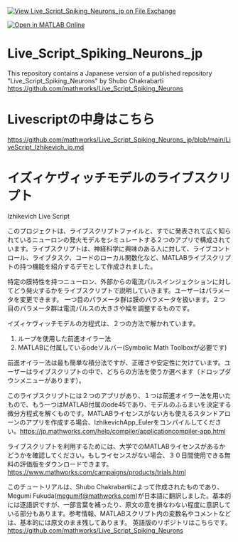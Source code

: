 [![View Live_Script_Spiking_Neurons_jp on File Exchange](https://www.mathworks.com/matlabcentral/images/matlab-file-exchange.svg)](https://jp.mathworks.com/matlabcentral/fileexchange/93370-live_script_spiking_neurons_jp)

[![Open in MATLAB Online](https://www.mathworks.com/images/responsive/global/open-in-matlab-online.svg)](https://matlab.mathworks.com/open/github/v1?repo=mathworks/Live_Script_Spiking_Neurons_jp&file=LiveScript_Izhikevich_jp.mlx)

# Live_Script_Spiking_Neurons_jp
This repository contains a Japanese version of a published repository "Live_Script_Spiking_Neurons" by Shubo Chakrabarti   https://github.com/mathworks/Live_Script_Spiking_Neurons

# Livescriptの中身はこちら  
https://github.com/mathworks/Live_Script_Spiking_Neurons_jp/blob/main/LiveScript_Izhikevich_jp.md

# イズィケヴィッチモデルのライブスクリプト
Izhikevich Live Script

このプロジェクトは、ライブスクリプトファイルと、すでに発表されて広く知られているニューロンの発火モデルをシミュレートする２つのアプリで構成されています。ライブスクリプトは、神経科学に興味のある人に対して、ライブコントロール、ライブタスク、コードのローカル関数化など、MATLABライブスクリプトの持つ機能を紹介するデモとして作成されました。

特定の膜特性を持つニューロン、外部からの電流パルスインジェクションに対してどう発火するかをライブスクリプトで説明していきます。ユーザーはパラメータを変更できます。
一つ目のパラメータ群は膜のパラメータを扱います。２つ目のパラメータ群は電流パルスの大きさや幅を調整するものです。

イズィケヴィッチモデルの方程式は、２つの方法で解かれています。
1) ループを使用した前進オイラー法
2) MATLABに付属しているodeソルバー(Symbolic Math Toolboxが必要です)

前進オイラー法は最も簡単な積分法ですが、正確さや安定性に欠けています。ユーザーはライブスクリプトの中で、どちらの方法を使うか選べます（ドロップダウンメニューがあります）。

このライブスクリプトには２つのアプリがあり、１つは前進オイラー法を用いたもので、もう一つはMATLAB付属のode45であり、モデルのふるまいを決定する微分方程式を解くものです。MATLABライセンスがない方も使えるスタンドアローンのアプリを作成する場合、IzhikevichApp_Eulerをコンパイルしてください。https://jp.mathworks.com/help/compiler/applicationcompiler-app.html

ライブスクリプトを利用するためには、大学でのMATLABライセンスがあるかどうかを確認してください。もしライセンスがない場合、３０日間使用できる無料の評価版をダウンロードできます。https://www.mathworks.com/campaigns/products/trials.html


このチュートリアルは、Shubo Chakrabartiによって作成されたものであり、Megumi Fukuda(megumif@mathworks.com)が日本語に翻訳しました。基本的には逐語訳ですが、一部言葉を補ったり、原文の意を損なわない程度に意訳している部分もあります。参考情報、MATLABスクリプト内の変数名やコメントなどは、基本的には原文のまま残してあります。
英語版のリポジトリはこちらです。
https://github.com/mathworks/Live_Script_Spiking_Neurons
